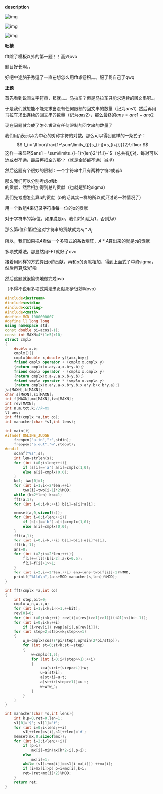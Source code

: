 **description**

![img](http://192.168.102.138/JudgeOnline/upload/attachment/image/20170807/20170807200742_26272.jpg)

![img](http://192.168.102.138/JudgeOnline/upload/attachment/image/20170807/20170807200743_90768.jpg)

![img](http://192.168.102.138/JudgeOnline/upload/attachment/image/20170807/20170807200743_52798.jpg)

**吐槽**

fft除了模板以外的第一题！！高兴ovo

题目好长啊。。

好吧中途脑子秀逗了一直在想怎么用fft求卷积。。。服了我自己了qwq

**正题**

首先看到说回文字符串，那就。。。马拉车？但是马拉车只能求连续的回文串呀。。

于是我们就想能不能先求出没有任何限制的回文串的数量（记为$ans1$）然后再用马拉车求出连续的回文串的数量（记为$ans2$），那么最终的$ans = ans1 - ans2$

现在问题就变成了怎么求没有任何限制的回文串的数量了

我们用$f_i$表示以$i$为中心的对称字符的对数，那么可以得到这样的一条式子：
$$
f_i = \lfloor\frac{1+\sum\limits_{j}[s_{i-j}=s_{i+j}]}{2}\rfloor
$$
这样一来显然$ans1 = \sum\limits_{i=1}^{len}2^{f_i}-1$（总共有$f_i$对，每对可以选或者不选，最后再把空的那个（就是全部都不选）减掉）

然后这题有个很妙的限制：一个字符串中只有两种字符$a$或者$b$

那么我们可以分别考虑$a$和$b$的贡献，然后相加得到总的贡献（也就是那坨sigma）



我们先考虑怎么算$a$的贡献（$b$的话其实一样的所以就只讨论一种情况了）

用一个数组$A$来记录字符串每一位的$a$的贡献

对于字符串的第$i$位，如果说是$a$，我们将$A_i$赋为$1$，否则为$0$

那么第$i$位和第$j$位这对字符串的贡献就为$A_i * A_j$

所以，我们如果把$A$看做一个多项式的系数矩阵，$A * A$算出来的就是$a$的贡献

多项式乘法，那显然用FFT就好了ovo

接着用同样的方式算出$b$的贡献，再和$a$的贡献相加，得到上面式子中的sigma，然后再算$f$就好啦



然后这题就很愉快地做完啦ovo

（不得不说用多项式乘法求贡献那步很妙啊ovo）

```c++
#include<iostream>
#include<cstdio>
#include<cstring>
#include<cmath>
#define MOD 1000000007
#define ll long long
using namespace std;
const double pi=acos(-1);
const int MAXN=4*(1e5)+10;
struct cmplx
{
    double a,b;
    cmplx(){}
    cmplx(double x,double y){a=x,b=y;}
    friend cmplx operator + (cmplx x,cmplx y)
    {return cmplx(x.a+y.a,x.b+y.b);}
    friend cmplx operator - (cmplx x,cmplx y)
    {return cmplx(x.a-y.a,x.b-y.b);}
    friend cmplx operator * (cmplx x,cmplx y)
    {return cmplx(x.a*y.a-x.b*y.b,x.a*y.b+x.b*y.a);}
}a[MAXN],b[MAXN];
char s[MAXN],s1[MAXN];
int f[MAXN],mx[MAXN],two[MAXN];
int rev[MAXN];
int n,m,tot,k;//k=mx
ll ans;
int fft(cmplx *a,int op);
int manacher(char *s1,int lens);

int main(){
#ifndef ONLINE_JUDGE
	freopen("a.in","r",stdin);
	freopen("a.out","w",stdout);
#endif
	scanf("%s",s);
	int len=strlen(s);
	for (int i=0;i<len;++i){
		if (s[i]=='a') a[i]=cmplx(1,0);
		else a[i]=cmplx(0,0);
	}
	k=1; two[0]=1;
	for (int i=1;i<=2*len;++i)
		two[i]=two[i-1]*2%MOD;
	while (k<2*len) k<<=1;
	fft(a,1);
	for (int i=0;i<k;++i) b[i]=a[i]*a[i];

	memset(a,0,sizeof(a));
	for (int i=0;i<len;++i){
		if (s[i]=='b') a[i]=cmplx(1,0);
		else a[i]=cmplx(0,0);
	}
	fft(a,1);
	for (int i=0;i<k;++i) b[i]=b[i]+a[i]*a[i];
	fft(b,-1);
	ans=0;
	for (int i=2;i<=2*len;++i){
		f[i]+=(ll)(b[i-2].a/k+0.5);
		f[i]=f[i]+1>>1;
	}
	for (int i=2;i<=2*len;++i) ans=(ans+two[f[i]]-1)%MOD;
	printf("%lld\n",(ans+MOD-manacher(s,len))%MOD);
}

int fft(cmplx *a,int op)
{
    int step,bit=0;
    cmplx w_n,w,t,u;
    for (int i=1;i<k;i<<=1,++bit);
    rev[0]=0;
    for (int i=0;i<k;++i) rev[i]=(rev[i>>1]>>1)|((i&1)<<(bit-1));
    for (int i=0;i<k;++i) 
        if (i<rev[i]) swap(a[i],a[rev[i]]);
    for (int step=2;step<=k;step<<=1)
    {
        w_n=cmplx(cos(2*pi/step),op*sin(2*pi/step));
        for (int st=0;st<k;st+=step)
        {
            w=cmplx(1,0);
            for (int i=0;i<(step>>1);++i)
            {
                t=a[st+i+(step>>1)]*w;
                u=a[st+i];
                a[st+i]=u+t;
                a[st+i+(step>>1)]=u-t;
                w=w*w_n;
            }
        }
    }
}

int manacher(char *s,int lens){
	int k,p=0,ret=0,len=1;
	s1[0]='$'; s1[1]='#';
	for (int i=0;i<lens;++i)
		s1[++len]=s[i],s1[++len]='#';
	memset(mx,0,sizeof(mx));
	for (int i=2;i<len;++i){
		if (p>i)
			mx[i]=min(mx[k*2-i],p-i);
		else
			mx[i]=1;
		while (s1[i+mx[i]]==s1[i-mx[i]]) ++mx[i];
		if (i+mx[i]>p) p=i+mx[i],k=i;
		ret=(ret+mx[i]/2)%MOD;
	}
	return ret;
}
```

